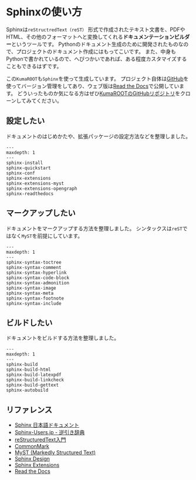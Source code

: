# Sphinxの使い方

Sphinxは``reStructredText（reST）`` 形式で作成されたテキスト文書を、PDFやHTML、その他のフォーマットへと変換してくれる**ドキュメンテーションビルダー**というツールです。
Pythonのドキュメント生成のために開発されたものなので、プロジェクトのドキュメント作成にはもってこいです。
また、中身もPythonで書かれているので、へびつかいであれば、ある程度カスタマイズすることもできるはずです。

この``KumaROOT``も``Sphinx``を使って生成しています。
プロジェクト自体は[GitHub](https://github.com/shotakaha/kumaroot/)を使ってバージョン管理をしてあり、ウェブ版は[Read the Docs](https://kumaroot.readthedocs.io/ja/latest/)で公開しています。
どういったものか気になる方はぜひ[KumaROOTのGitHubリポジトリ](https://github.com/shotakaha/kumaroot)をクローンしてみてください。

## 設定したい

ドキュメントのはじめかたや、拡張パッケージの設定方法などを整理しました。

```{toctree}
---
maxdepth: 1
---
sphinx-install
sphinx-quickstart
sphinx-conf
sphinx-extensions
sphinx-extensions-myst
sphinx-extensions-opengraph
sphinx-readthedocs
```

## マークアップしたい

ドキュメントをマークアップする方法を整理しました。
シンタックスは``reST``ではなく``MyST``を前提にしています。

```{toctree}
---
maxdepth: 1
---
sphinx-syntax-toctree
sphinx-syntax-comment
sphinx-syntax-hyperlink
sphinx-syntax-code-block
sphinx-syntax-admonition
sphinx-syntax-image
sphinx-syntax-meta
sphinx-syntax-footnote
sphinx-syntax-include
```

## ビルドしたい

ドキュメントをビルドする方法を整理しました。

```{toctree}
---
maxdepth: 1
---
sphinx-build
sphinx-build-html
sphinx-build-latexpdf
sphinx-build-linkcheck
sphinx-build-gettext
sphinx-autobuild
```

## リファレンス

- [Sphinx 日本語ドキュメント](https://www.sphinx-doc.org/ja/master/index.html)
- [Sphinx-Users.jp - 逆引き辞典](https://sphinx-users.jp/reverse-dict/index.html)
- [reStructuredText入門](https://www.sphinx-doc.org/ja/master/usage/restructuredtext/basics.html)
- [CommonMark](https://commonmark.org/)
- [MyST (Markedly Structured Text)](https://myst-parser.readthedocs.io/en/latest)
- [Sphinx Design](https://sphinx-design.readthedocs.io/en/latest/)
- [Sphinx Extensions](https://sphinx-extensions.readthedocs.io/en/latest/)
- [Read the Docs](https://readthedocs.org/)
